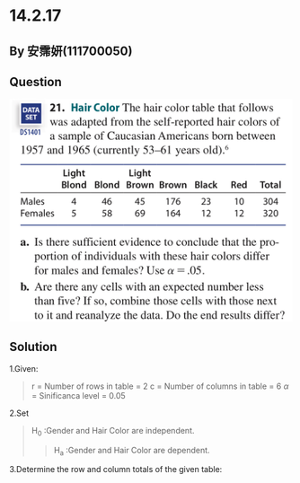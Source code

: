 # 14.2.17

## By 安霈妍(111700050)

## Question
![image](https://github.com/HWTeng-Course/202402-Statistics/blob/main/Images/14.3.21_1.jpg)

## Solution
1.Given:
>r = Number of rows in table = 2
>c = Number of columns in table = 6
>$\alpha$ = Sinificanca level = 0.05

2.Set
>H<sub>0</sub> :Gender and Hair Color are independent.
>>H<sub>a</sub> :Gender and Hair Color are dependent.

3.Determine the row and column totals of the given table:

